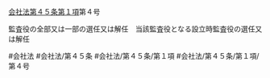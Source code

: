 [会社法第４５条第１項](会社法＿＿＿＿第４５条第１項)第４号

監査役の全部又は一部の選任又は解任　当該監査役となる設立時監査役の選任又は解任


#会社法
#会社法/第４５条
#会社法/第４５条/第１項
#会社法/第４５条/第１項/第４号
